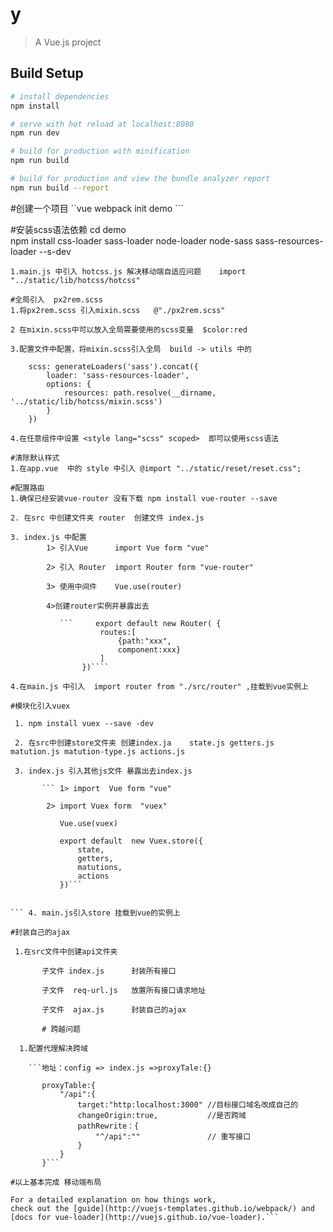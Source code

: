 # y

> A Vue.js project

## Build Setup

``` bash
# install dependencies
npm install

# serve with hot reload at localhost:8080
npm run dev

# build for production with minification
npm run build

# build for production and view the bundle analyzer report
npm run build --report
```
#创建一个项目
``vue webpack init demo ```

#安装scss语法依赖
cd demo  
npm install css-loader sass-loader node-loader node-sass sass-resources-loader  --s-dev 

```#scss 配置  
1.main.js 中引入 hotcss.js 解决移动端自适应问题    import "../static/lib/hotcss/hotcss"

#全局引入  px2rem.scss
1.将px2rem.scss 引入mixin.scss   @"./px2rem.scss" 

2 在mixin.scss中可以放入全局需要使用的scss变量  $color:red

3.配置文件中配置，将mixin.scss引入全局  build -> utils 中的

    scss: generateLoaders('sass').concat({
        loader: 'sass-resources-loader',
        options: {
            resources: path.resolve(__dirname, '../static/lib/hotcss/mixin.scss') 
        }
    })

4.在任意组件中设置 <style lang="scss" scoped>  即可以使用scss语法

#清除默认样式 
1.在app.vue  中的 style 中引入 @import "../static/reset/reset.css";  

#配置路由
1.确保已经安装vue-router 没有下载 npm install vue-router --save

2. 在src 中创建文件夹 router  创建文件 index.js

3. index.js 中配置
        1> 引入Vue      import Vue form "vue"
        
        2> 引入 Router  import Router form "vue-router"
        
        3> 使用中间件    Vue.use(router)
        
        4>创建router实例并暴露出去
        
           ```     export default new Router( {
                    routes:[
                        {path:"xxx",
                        component:xxx}
                    ]
                })````
                
4.在main.js 中引入  import router from "./src/router" ,挂载到vue实例上

#模块化引入vuex

 1. npm install vuex --save -dev
 
 2. 在src中创建store文件夹 创建index.ja    state.js getters.js matution.js matution-type.js actions.js
 
 3. index.js 引入其他js文件 暴露出去index.js
 
       ``` 1> import  Vue form "vue"
       
        2> import Vuex form  "vuex"
        
           Vue.use(vuex)
           
           export default  new Vuex.store({
               state,
               getters,
               matutions,
               actions
           })```
           

``` 4. main.js引入store 挂载到vue的实例上

#封装自己的ajax

 1.在src文件中创建api文件夹  
 
       子文件 index.js      封装所有接口
       
       子文件  req-url.js   放置所有接口请求地址
       
       子文件  ajax.js      封装自己的ajax
       
       # 跨越问题
       
  1.配置代理解决跨域
  
    ```地址：config => index.js =>proxyTale:{}     
    
       proxyTable:{
           "/api":{
               target:"http:localhost:3000" //目标接口域名改成自己的
               changeOrigin:true,           //是否跨域
               pathRewrite：{
                   "^/api":""               // 重写接口
               }
           }
       }```
       
#以上基本完成 移动端布局
       
For a detailed explanation on how things work,
check out the [guide](http://vuejs-templates.github.io/webpack/) and
[docs for vue-loader](http://vuejs.github.io/vue-loader).```
